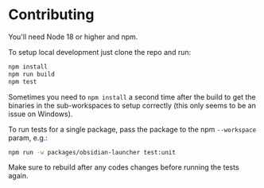 # Contributing

You'll need Node 18 or higher and npm.

To setup local development just clone the repo and run:
```bash
npm install
npm run build
npm test
```

Sometimes you need to `npm install` a second time after the build to get the binaries in the sub-workspaces to setup
correctly (this only seems to be an issue on Windows).

To run tests for a single package, pass the package to the npm `--workspace` param, e.g.:
```bash
npm run -w packages/obsidian-launcher test:unit
```

Make sure to rebuild after any codes changes before running the tests again.

